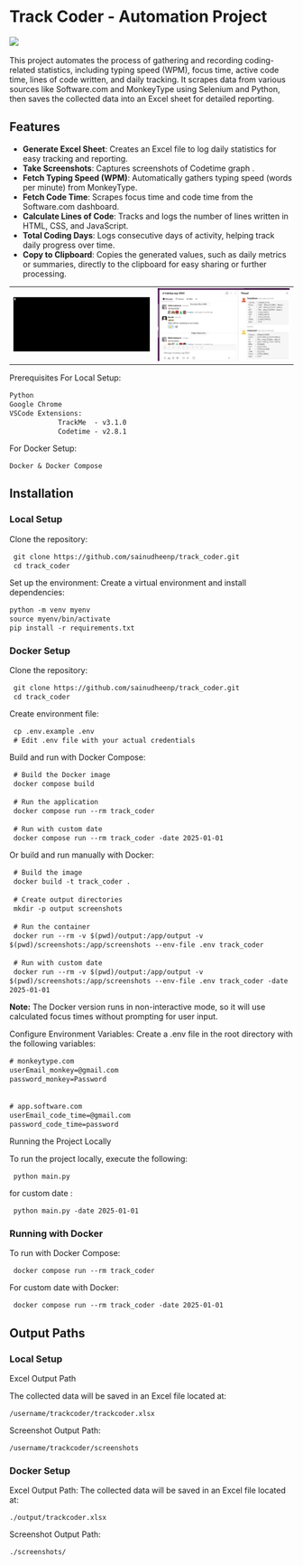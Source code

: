 <h1>Track Coder - Automation Project    </h1>

<img src="https://wakatime.com/badge/user/bd956d12-1142-4657-aee2-95795d5761d9/project/7d6378df-156d-444c-9d2a-f539d2ca72dd.svg">

This project automates the process of gathering and recording coding-related statistics, including typing speed (WPM), focus time, active code time, lines of code written, and daily tracking. It scrapes data from various sources like Software.com and MonkeyType using Selenium and Python, then saves the collected data into an Excel sheet for detailed reporting.




## Features

- **Generate Excel Sheet**: Creates an Excel file to log daily statistics for easy tracking and reporting.
- **Take Screenshots**: Captures screenshots of Codetime graph .
- **Fetch Typing Speed (WPM)**: Automatically gathers typing speed (words per minute) from MonkeyType.
- **Fetch Code Time**: Scrapes focus time and code time from the Software.com dashboard.
- **Calculate Lines of Code**: Tracks and logs the number of lines written in HTML, CSS, and JavaScript.
- **Total Coding Days**: Logs consecutive days of activity, helping track daily progress over time.
- **Copy to Clipboard**: Copies the generated values, such as daily metrics or summaries, directly to the clipboard for easy sharing or further processing.

<div align="center">
  <table>
    <tr >
      <td><img src="screenshots/asci.gif"></td>
     <td><img  src="screenshots/slack.png"></td>
    </tr>
  </table>
</div>

Prerequisites
For Local Setup:

    Python
    Google Chrome
    VSCode Extensions:
                TrackMe  - v3.1.0
                Codetime - v2.8.1



For Docker Setup:

    Docker & Docker Compose

## Installation

### Local Setup

   Clone the repository:

     git clone https://github.com/sainudheenp/track_coder.git
     cd track_coder

Set up the environment: Create a virtual environment and install dependencies:


    python -m venv myenv
    source myenv/bin/activate
    pip install -r requirements.txt

### Docker Setup

   Clone the repository:

     git clone https://github.com/sainudheenp/track_coder.git
     cd track_coder

   Create environment file:

     cp .env.example .env
     # Edit .env file with your actual credentials

   Build and run with Docker Compose:

     # Build the Docker image
     docker compose build
     
     # Run the application
     docker compose run --rm track_coder
     
     # Run with custom date
     docker compose run --rm track_coder -date 2025-01-01

   Or build and run manually with Docker:

     # Build the image
     docker build -t track_coder .
     
     # Create output directories
     mkdir -p output screenshots
     
     # Run the container
     docker run --rm -v $(pwd)/output:/app/output -v $(pwd)/screenshots:/app/screenshots --env-file .env track_coder
     
     # Run with custom date
     docker run --rm -v $(pwd)/output:/app/output -v $(pwd)/screenshots:/app/screenshots --env-file .env track_coder -date 2025-01-01

   **Note:** The Docker version runs in non-interactive mode, so it will use calculated focus times without prompting for user input.


Configure Environment Variables: Create a .env file in the root directory with the following variables:

    # monkeytype.com
    userEmail_monkey=@gmail.com
    password_monkey=Password


    # app.software.com
    userEmail_code_time=@gmail.com
    password_code_time=password











Running the Project Locally

To run the project locally, execute the following:

     python main.py

for custom date :

     python main.py -date 2025-01-01





### Running with Docker

To run with Docker Compose:

     docker compose run --rm track_coder

For custom date with Docker:

     docker compose run --rm track_coder -date 2025-01-01

## Output Paths

### Local Setup

Excel Output Path

The collected data will be saved in an Excel file located at:


    /username/trackcoder/trackcoder.xlsx

Screenshot Output Path:

    /username/trackcoder/screenshots

### Docker Setup

Excel Output Path:
The collected data will be saved in an Excel file located at:

    ./output/trackcoder.xlsx

Screenshot Output Path:

    ./screenshots/





